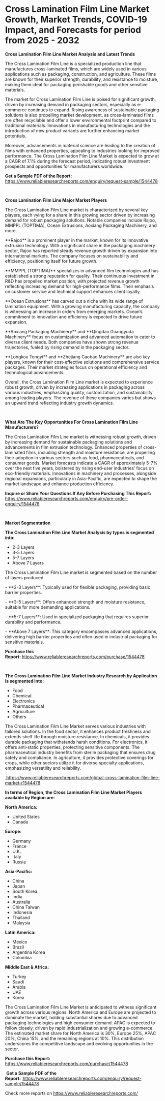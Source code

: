 <p><h1>Cross Lamination Film Line Market Growth, Market Trends, COVID-19 Impact, and Forecasts for period from 2025 - 2032</h1></p><p><strong>Cross Lamination Film Line Market Analysis and Latest Trends</strong></p>
<p><p>The Cross Lamination Film Line is a specialized production line that manufactures cross-laminated films, which are widely used in various applications such as packaging, construction, and agriculture. These films are known for their superior strength, durability, and resistance to moisture, making them ideal for packaging perishable goods and other sensitive materials. </p><p>The market for Cross Lamination Film Line is poised for significant growth, driven by increasing demand in packaging sectors, especially as e-commerce continues to expand. Rising awareness of sustainable packaging solutions is also propelling market development, as cross-laminated films are often recyclable and offer a lower environmental footprint compared to traditional materials. Innovations in manufacturing technologies and the introduction of new product variants are further enhancing market potentials. </p><p>Moreover, advancements in material science are leading to the creation of films with enhanced properties, appealing to industries looking for improved performance. The Cross Lamination Film Line Market is expected to grow at a CAGR of 7.1% during the forecast period, indicating robust investment prospects and opportunities for manufacturers worldwide.</p></p>
<p><strong>Get a Sample PDF of the Report:&nbsp;</strong> <a href="https://www.reliableresearchreports.com/enquiry/request-sample/1544478?utm_campaign=24&utm_medium=2&utm_source=Github&utm_content=ia&utm_term=27022025&utm_id=cross-lamination-film-line">https://www.reliableresearchreports.com/enquiry/request-sample/1544478</a></p>
<p>&nbsp;</p>
<p><strong>Cross Lamination Film Line Major Market Players</strong></p>
<p><p>The Cross Lamination Film Line market is characterized by several key players, each vying for a share in this growing sector driven by increasing demand for robust packaging solutions. Notable companies include Rajoo, MMPPL (TOPTIMA), Ocean Extrusions, Aoxiang Packaging Machinery, and more.</p><p>**Rajoo** is a prominent player in the market, known for its innovative extrusion technology. With a significant share in the packaging machinery sector, Rajoo has reported steady revenue growth driven by expansion into international markets. The company focuses on sustainability and efficiency, positioning itself for future growth.</p><p>**MMPPL (TOPTIMA)** specializes in advanced film technologies and has established a strong reputation for quality. Their continuous investment in R&D has propelled market position, with projected revenue growth reflecting increasing demand for high-performance films. Their emphasis on customer service and technical support enhances client loyalty.</p><p>**Ocean Extrusions** has carved out a niche with its wide range of lamination equipment. With a growing manufacturing capacity, the company is witnessing an increase in orders from emerging markets. Ocean’s commitment to innovation and efficiency is expected to drive future expansion.</p><p>**Aoxiang Packaging Machinery** and **Qingdao Guangyuda Machinery** focus on customization and advanced automation to cater to diverse client needs. Both companies have shown strong revenue trajectories, fueled by rising demand in the packaging sector.</p><p>**Longkou Tongyi** and **Zhejiang Gaobao Machinery** are also key players, known for their cost-effective solutions and comprehensive service packages. Their market strategies focus on operational efficiency and technological advancements.</p><p>Overall, the Cross Lamination Film Line market is expected to experience robust growth, driven by increasing applications in packaging across various industries, emphasizing quality, customization, and sustainability among leading players. The revenue of these companies varies but shows an upward trend reflecting industry growth dynamics.</p></p>
<p>&nbsp;</p>
<p><strong>What Are The Key Opportunities For Cross Lamination Film Line Manufacturers?</strong></p>
<p><p>The Cross Lamination Film Line market is witnessing robust growth, driven by increasing demand for sustainable packaging solutions and advancements in film extrusion technology. Enhanced properties of cross-laminated films, including strength and moisture resistance, are propelling their adoption in various sectors such as food, pharmaceuticals, and consumer goods. Market forecasts indicate a CAGR of approximately 5-7% over the next five years, bolstered by rising end-user industries' focus on eco-friendly materials. Innovations in machinery and processes, alongside regional expansions, particularly in Asia-Pacific, are expected to shape the market landscape and enhance production efficiency.</p></p>
<p><strong>Inquire or Share Your Questions If Any Before Purchasing This Report:</strong> <a href="https://www.reliableresearchreports.com/enquiry/pre-order-enquiry/1544478?utm_campaign=24&utm_medium=2&utm_source=Github&utm_content=ia&utm_term=27022025&utm_id=cross-lamination-film-line">https://www.reliableresearchreports.com/enquiry/pre-order-enquiry/1544478</a></p>
<p>&nbsp;</p>
<p><strong>Market Segmentation</strong></p>
<p><strong>The Cross Lamination Film Line Market Analysis by types is segmented into:</strong></p>
<p><ul><li>2-3 Layers</li><li>3-5 Layers</li><li>5-7 Layers</li><li>Above 7 Layers</li></ul></p>
<p><p>The Cross Lamination Film Line market is segmented based on the number of layers produced. </p><p>- **2-3 Layers**: Typically used for flexible packaging, providing basic barrier properties. </p><p>- **3-5 Layers**: Offers enhanced strength and moisture resistance, suitable for more demanding applications. </p><p>- **5-7 Layers**: Used in specialized packaging that requires superior durability and performance. </p><p>- **Above 7 Layers**: This category encompasses advanced applications, delivering high barrier properties and often used in industrial packaging for sensitive materials.</p></p>
<p><strong>Purchase this Report:&nbsp;</strong><a href="https://www.reliableresearchreports.com/purchase/1544478?utm_campaign=24&utm_medium=2&utm_source=Github&utm_content=ia&utm_term=27022025&utm_id=cross-lamination-film-line">https://www.reliableresearchreports.com/purchase/1544478</a></p>
<p>&nbsp;</p>
<p><strong>The Cross Lamination Film Line Market Industry Research by Application is segmented into:</strong></p>
<p><ul><li>Food</li><li>Chemical</li><li>Electronics</li><li>Pharmaceutical</li><li>Agriculture</li><li>Others</li></ul></p>
<p><p>The Cross Lamination Film Line Market serves various industries with tailored solutions. In the food sector, it enhances product freshness and extends shelf life through moisture resistance. In chemicals, it provides durable packaging that withstands harsh conditions. For electronics, it offers anti-static properties, protecting sensitive components. The pharmaceutical industry benefits from sterile packaging that ensures drug safety and compliance. In agriculture, it provides protective coverings for crops, while other sectors utilize it for diverse specialty applications, emphasizing versatility and reliability.</p></p>
<p><a href="https://www.reliableresearchreports.com/global-cross-lamination-film-line-market-r1544478?utm_campaign=24&utm_medium=2&utm_source=Github&utm_content=ia&utm_term=27022025&utm_id=cross-lamination-film-line">&nbsp;https://www.reliableresearchreports.com/global-cross-lamination-film-line-market-r1544478</a></p>
<p><strong>In terms of Region, the Cross Lamination Film Line Market Players available by Region are:</strong></p>
<p>
    <p> <strong> North America: </strong>
        <ul>
            <li>United States</li>
            <li>Canada</li>
        </ul>
        </p> 
    <p> <strong> Europe: </strong>
        <ul>
            <li>Germany</li>
            <li>France</li>
            <li>U.K.</li>
            <li>Italy</li>
            <li>Russia</li>
        </ul>
        </p> 
    <p> <strong> Asia-Pacific: </strong>
        <ul>
            <li>China</li>
            <li>Japan</li>
            <li>South Korea</li>
            <li>India</li>
            <li>Australia</li>
            <li>China Taiwan</li>
            <li>Indonesia</li>
            <li>Thailand</li>
            <li>Malaysia</li>
        </ul>
        </p> 
    <p> <strong> Latin America: </strong>
        <ul>
            <li>Mexico</li>
            <li>Brazil</li>
            <li>Argentina Korea</li>
            <li>Colombia</li>
        </ul>
        </p> 
    <p> <strong> Middle East & Africa: </strong>
        <ul>
            <li>Turkey</li>
            <li>Saudi</li>
            <li>Arabia</li>
            <li>UAE</li>
            <li>Korea</li>
        </ul>
    </p>
    </p>
<p><p>The Cross Lamination Film Line Market is anticipated to witness significant growth across various regions. North America and Europe are projected to dominate the market, holding substantial shares due to advanced packaging technologies and high consumer demand. APAC is expected to follow closely, driven by rapid industrialization and growing e-commerce. The estimated market share for North America is 30%, Europe 25%, APAC 20%, China 15%, and the remaining regions at 10%. This distribution underscores the competitive landscape and evolving opportunities in the sector.</p></p>
<p><strong>Purchase this Report: </strong><a href="https://www.reliableresearchreports.com/purchase/1544478?utm_campaign=24&utm_medium=2&utm_source=Github&utm_content=ia&utm_term=27022025&utm_id=cross-lamination-film-line">https://www.reliableresearchreports.com/purchase/1544478</a></p>
<p>&nbsp;<strong>Get a Sample PDF of the Report:&nbsp;&nbsp;</strong><a href="https://www.reliableresearchreports.com/enquiry/request-sample/1544478?utm_campaign=24&utm_medium=2&utm_source=Github&utm_content=ia&utm_term=27022025&utm_id=cross-lamination-film-line">https://www.reliableresearchreports.com/enquiry/request-sample/1544478</a></p>
<p><strong></strong></p>
<p>Check more reports on <a href="https://www.reliableresearchreports.com/?utm_campaign=24&utm_medium=2&utm_source=Github&utm_content=ia&utm_term=27022025&utm_id=cross-lamination-film-line">https://www.reliableresearchreports.com/</a></p>